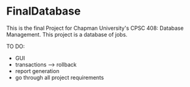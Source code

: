 # FinalDatabase

This is the final Project for Chapman University's CPSC 408: Database Management. 
This project is a database of jobs.

TO DO:
- GUI
- transactions --> rollback
- report generation 
- go through all project requirements 
